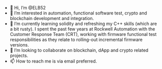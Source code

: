 - 👋 Hi, I’m @ELB52
- 👀 I’m interested in automation, functional software test, crypto and blockchain development and integration.
- 🌱 I’m currently learning solidity and refreshing my C++ skills (which are a bit rusty).  I spent the past few 
years at Rockwell Automation with the Customer Response Team (CRT), working with firmware functional test 
responsibilities as they relate to rolling-out incremental firmware versions.
- 💞️ I’m looking to collaborate on blockchain, dApp and crypto related projects.
- 📫 How to reach me is via email preferred.

<!---
ELB52/ELB52 is a ✨ special ✨ repository because its `README.md` (this file) appears on your GitHub profile.
You can click the Preview link to take a look at your changes.
--->
